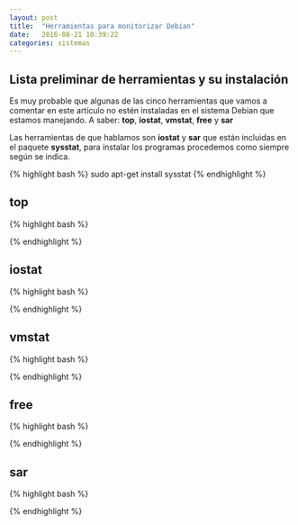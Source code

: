```yaml
---
layout: post
title:  "Herramientas para monitorizar Debian"
date:   2016-08-21 10:39:22
categories: sistemas
---
```


Lista preliminar de herramientas y su instalación
-------------------------------------------------

Es muy probable que algunas de las cinco herramientas que vamos a comentar en este artículo no estén instaladas en el sistema Debian que estamos manejando. A saber: **top**, **iostat**, **vmstat**, **free** y **sar** 

Las herramientas de que hablamos son **iostat** y **sar** que están incluidas en el paquete **sysstat**, para instalar los programas procedemos como siempre según se indica.

{% highlight bash %}
sudo apt-get install sysstat
{% endhighlight %}

top
---

{% highlight bash %}

{% endhighlight %}

iostat
------

{% highlight bash %}

{% endhighlight %}

vmstat
------

{% highlight bash %}

{% endhighlight %}

free
----

{% highlight bash %}

{% endhighlight %}

sar
---

{% highlight bash %}

{% endhighlight %}
